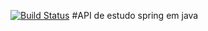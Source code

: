 [![Build Status](https://travis-ci.org/miguelBasticioto/Projeto-Estudo-Spring.svg?branch=master)](https://travis-ci.org/miguelBasticioto/Projeto-Estudo-Spring)
#API de estudo spring em java